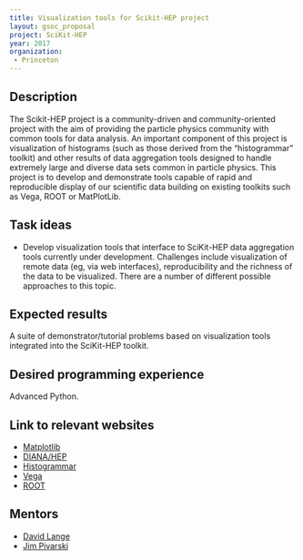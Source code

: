 ```yaml
---
title: Visualization tools for Scikit-HEP project
layout: gsoc_proposal
project: SciKit-HEP
year: 2017
organization: 
 - Princeton
---
```


## Description
The Scikit-HEP project is a community-driven and community-oriented project with the aim of providing the particle physics community with common tools for data analysis. An important component of this project is visualization of histograms (such as those derived from the “histogrammar” toolkit) and other results of data aggregation tools designed to handle extremely large and diverse data sets common in particle physics. This project is to develop and demonstrate tools capable of rapid and reproducible display of our scientific data building on existing toolkits such as Vega, ROOT or MatPlotLib.

## Task ideas
* Develop visualization tools that interface to SciKit-HEP data aggregation tools currently under development. Challenges include visualization of remote data (eg, via web interfaces), reproducibility and the richness of the data to be visualized. There are a number of different possible approaches to this topic.

## Expected results
A suite of demonstrator/tutorial problems based on visualization tools integrated into the SciKit-HEP toolkit.

## Desired programming experience
Advanced Python.

## Link to relevant websites
* [Matplotlib](http://matplotlib.org)
* [DIANA/HEP](http://diana-hep.org)
* [Histogrammar](https://github.com/histogrammar)
* [Vega](https://vega.github.io/vega/)
* [ROOT](https://root.cern.ch)

## Mentors
* [David Lange](mailto:david.lange@princeton.edu)
* [Jim Pivarski](mailto:pivarski@princeton.edu)
